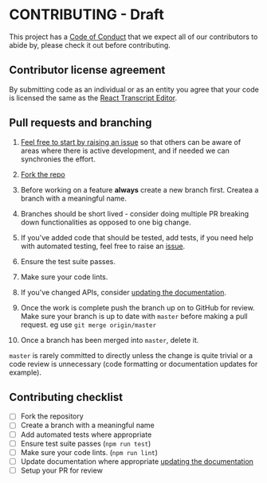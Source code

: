 # CONTRIBUTING - Draft

This project has a [Code of Conduct](./CODE_OF_CONDUCT.md) that we expect all of our contributors to abide by, please check it out before contributing.

## Contributor license agreement

By submitting code as an individual or as an entity you agree that your code is licensed the same as the [React Transcript Editor](./LICENCE.md).


## Pull requests and branching

1. [Feel free to start by raising an issue](https://github.com/bbc/react-transcript-editor/issues/new?template=feature_request.md) so that others can be aware of areas where there is active development, and if needed we can synchronies the effort.

2. [Fork the repo](https://help.github.com/articles/fork-a-repo/)

3. Before working on a feature **always** create a new branch first. Createa a branch with a meaningful name.
4. Branches should be short lived - consider doing multiple PR breaking down functionalities as opposed to one big change.
5. If you've added code that should be tested, add tests, if you need help with automated testing, feel free to raise an [issue](https://github.com/bbc/react-transcript-editor/issues/new?template=feature_request.md).
6. Ensure the test suite passes.
7. Make sure your code lints.
8. If you've changed APIs, consider [updating the documentation](https://github.com/bbc/react-transcript-editor#documentation).
9. Once the work is complete push the branch up on to GitHub for review. Make sure your branch is up to date with `master` before making a pull request. eg use `git merge origin/master`
10. Once a branch has been merged into `master`, delete it.


`master` is rarely committed to directly unless the change is quite trivial or a code review is unnecessary (code formatting or documentation updates for example).

## Contributing checklist

- [ ] Fork the repository
- [ ] Create a branch with a meaningful name
- [ ] Add automated tests where appropriate 
- [ ] Ensure test suite passes (`npm run test`)
- [ ] Make sure your code lints. (`npm run lint`)
- [ ] Update documentation where appropriate [updating the documentation](https://github.com/bbc/react-transcript-editor#documentation)
- [ ] Setup your PR for review 

<!-- 
Good example of contribution guideline

https://reactjs.org/docs/how-to-contribute.html

another example - with more tech details

https://github.com/facebook/create-react-app/blob/master/CONTRIBUTING.md

https://github.com/facebookresearch/wav2letter/blob/master/CONTRIBUTING.md 

https://github.com/hiddentao/fast-levenshtein/blob/master/CONTRIBUTING.md 
 -->
